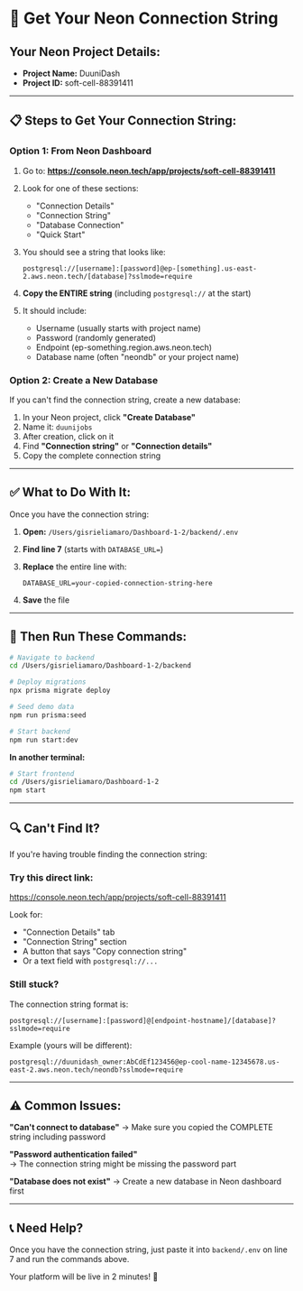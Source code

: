 # 🔗 Get Your Neon Connection String

## Your Neon Project Details:
- **Project Name:** DuuniDash
- **Project ID:** soft-cell-88391411

---

## 📋 Steps to Get Your Connection String:

### Option 1: From Neon Dashboard

1. Go to: **https://console.neon.tech/app/projects/soft-cell-88391411**

2. Look for one of these sections:
   - "Connection Details"
   - "Connection String" 
   - "Database Connection"
   - "Quick Start"

3. You should see a string that looks like:
   ```
   postgresql://[username]:[password]@ep-[something].us-east-2.aws.neon.tech/[database]?sslmode=require
   ```

4. **Copy the ENTIRE string** (including `postgresql://` at the start)

5. It should include:
   - Username (usually starts with project name)
   - Password (randomly generated)
   - Endpoint (ep-something.region.aws.neon.tech)
   - Database name (often "neondb" or your project name)

### Option 2: Create a New Database

If you can't find the connection string, create a new database:

1. In your Neon project, click **"Create Database"**
2. Name it: `duunijobs` 
3. After creation, click on it
4. Find **"Connection string"** or **"Connection details"**
5. Copy the complete connection string

---

## ✅ What to Do With It:

Once you have the connection string:

1. **Open:** `/Users/gisrieliamaro/Dashboard-1-2/backend/.env`

2. **Find line 7** (starts with `DATABASE_URL=`)

3. **Replace** the entire line with:
   ```
   DATABASE_URL=your-copied-connection-string-here
   ```

4. **Save** the file

---

## 🚀 Then Run These Commands:

```bash
# Navigate to backend
cd /Users/gisrieliamaro/Dashboard-1-2/backend

# Deploy migrations
npx prisma migrate deploy

# Seed demo data
npm run prisma:seed

# Start backend
npm run start:dev
```

**In another terminal:**
```bash
# Start frontend
cd /Users/gisrieliamaro/Dashboard-1-2
npm start
```

---

## 🔍 Can't Find It?

If you're having trouble finding the connection string:

### Try this direct link:
https://console.neon.tech/app/projects/soft-cell-88391411

Look for:
- "Connection Details" tab
- "Connection String" section
- A button that says "Copy connection string"
- Or a text field with `postgresql://...`

### Still stuck?

The connection string format is:
```
postgresql://[username]:[password]@[endpoint-hostname]/[database]?sslmode=require
```

Example (yours will be different):
```
postgresql://duunidash_owner:AbCdEf123456@ep-cool-name-12345678.us-east-2.aws.neon.tech/neondb?sslmode=require
```

---

## ⚠️ Common Issues:

**"Can't connect to database"**
→ Make sure you copied the COMPLETE string including password

**"Password authentication failed"**  
→ The connection string might be missing the password part

**"Database does not exist"**
→ Create a new database in Neon dashboard first

---

## 📞 Need Help?

Once you have the connection string, just paste it into `backend/.env` on line 7 and run the commands above.

Your platform will be live in 2 minutes! 🎉

